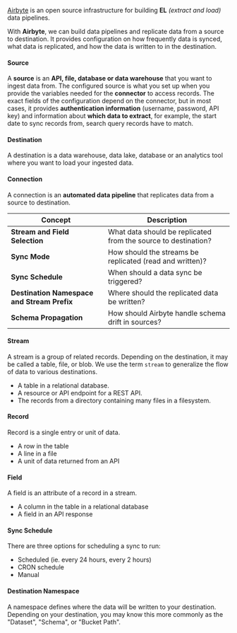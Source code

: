 [Airbyte](https://docs.airbyte.com/) is an open source infrastructure for building **EL** *(extract and load)* data pipelines. 

With **Airbyte**, we can build data pipelines and replicate data from a source to destination. It provides configuration on how frequently data is synced, what data is replicated, and how the data is written to in the destination.


#### Source
A **source** is an **API, file, database or data warehouse** that you want to ingest data from. The configured source is what you set up when you provide the variables needed for the **connector** to access records. The exact fields of the configuration depend on the connector, but in most cases, it provides **authentication information** (username, password, API key) and information about **which data to extract**, for example, the start date to sync records from, search query records have to match.

#### Destination
A destination is a data warehouse, data lake, database or an analytics tool where you want to load your ingested data.

#### Connection
A connection is an **automated data pipeline** that replicates data from a source to destination.


| Concept                                     | Description                                                    |
| ------------------------------------------- | -------------------------------------------------------------- |
| **Stream and Field Selection**              | What data should be replicated from the source to destination? |
| **Sync Mode**                               | How should the streams be replicated (read and written)?       |
| **Sync Schedule**                           | When should a data sync be triggered?                          |
| **Destination Namespace and Stream Prefix** | Where should the replicated data be written?                   |
| **Schema Propagation**                      | How should Airbyte handle schema drift in sources?             |


#### Stream
A stream is a group of related records. Depending on the destination, it may be called a table, file, or blob. We use the term `stream` to generalize the flow of data to various destinations.

- A table in a relational database.
- A resource or API endpoint for a REST API.
- The records from a directory containing many files in a filesystem.


#### Record
Record is a single entry or unit of data.

- A row in the table
- A line in a file
- A unit of data returned from an API


#### Field
A field is an attribute of a record in a stream.

- A column in the table in a relational database
- A field in an API response


#### Sync Schedule
There are three options for scheduling a sync to run:

- Scheduled (ie. every 24 hours, every 2 hours)
- CRON schedule
- Manual 


#### Destination Namespace
A namespace defines where the data will be written to your destination. Depending on your destination, you may know this more commonly as the "Dataset", "Schema", or "Bucket Path".



